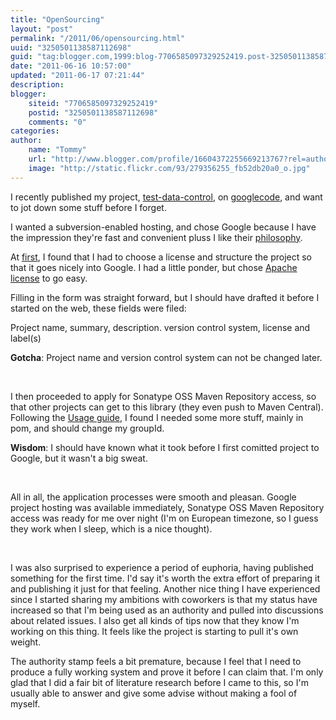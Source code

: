 ```yaml
---
title: "OpenSourcing"
layout: "post"
permalink: "/2011/06/opensourcing.html"
uuid: "3250501138587112698"
guid: "tag:blogger.com,1999:blog-7706585097329252419.post-3250501138587112698"
date: "2011-06-16 10:57:00"
updated: "2011-06-17 07:21:44"
description: 
blogger:
    siteid: "7706585097329252419"
    postid: "3250501138587112698"
    comments: "0"
categories: 
author: 
    name: "Tommy"
    url: "http://www.blogger.com/profile/16604372255669213767?rel=author"
    image: "http://static.flickr.com/93/279356255_fb52db20a0_o.jpg"
---
```


<div class="css-full-post-content js-full-post-content">
<p>I recently published my project, <a href="http://code.google.com/p/test-data-control">test-data-control</a>, on <a href="http://code.google.com/intl/no/projecthosting/">googlecode</a>, and want to jot down some stuff before I forget.</p><p>I wanted a subversion-enabled hosting, and chose Google because I have the impression they're fast and convenient pluss I like their <a href="http://code.google.com/p/support/wiki/MakingHostingBetter">philosophy</a>.</p><p>At <a href="http://code.google.com/p/support/wiki/GettingStarted">first</a>, I found that I had to choose a license and structure the project so that it goes nicely into Google. I had a little ponder, but chose <a href="http://www.apache.org/licenses/">Apache license</a> to go easy.</p><p>Filling in the form was straight forward, but I should have drafted it before I started on the web, these fields were filed:</p><p><span class="formlabel hspacer">Project name, <span class="formlabel hspacer">summary, description. </span></span>version control system, license and label(s)</p><p><strong>Gotcha</strong>: Project name and version control system can not be changed later.</p><p> </p><p>I then proceeded to apply for Sonatype OSS Maven Repository access, so that other projects can get to this library (they even push to Maven Central). Following the <a href="https://docs.sonatype.org/display/Repository/Sonatype+OSS+Maven+Repository+Usage+Guide">Usage guide</a>, I found I needed some more stuff, mainly in pom, and should change my groupId.</p><p><strong>Wisdom</strong>: I should have known what it took before I first comitted project to Google, but it wasn't a big sweat.</p><p> </p><p>All in all, the application processes were smooth and pleasan. Google project hosting was available immediately, Sonatype OSS Maven Repository access was ready for me over night (I'm on European timezone, so I guess they work when I sleep, which is a nice thought).</p><p> </p><p>I was also surprised to experience a period of euphoria, having published something for the first time. I'd say it's worth the extra effort of preparing it and publishing it just for that feeling. Another nice thing I have experienced since I started sharing my ambitions with coworkers is that my status have increased so that I'm being used as an authority and pulled into discussions about related issues. I also get all kinds of tips now that they know I'm working on this thing. It feels like the project is starting to pull it's own weight.</p><p>The authority stamp feels a bit premature, because I feel that I need to produce a fully working system and prove it before I can claim that. I'm only glad that I did a fair bit of literature research before I came to this, so I'm usually able to answer and give some advise without making a fool of myself.</p>
</div>